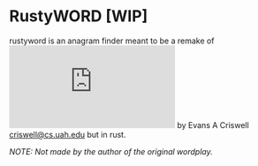 # RustyWORD [WIP]
rustyword is an anagram finder meant to be a remake of ![wordplay](http://hsvmovies.com/static_subpages/personal_orig/wordplay/index.html) by Evans A Criswell <criswell@cs.uah.edu> but in rust.

_NOTE: Not made by the author of the original wordplay._
